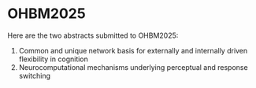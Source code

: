 # OHBM2025
Here are the two abstracts submitted to OHBM2025:
1. Common and unique network basis for externally and internally driven flexibility in cognition
2. Neurocomputational mechanisms underlying perceptual and response switching
